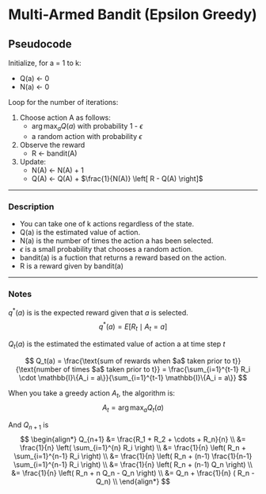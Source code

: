 # Multi-Armed Bandit (Epsilon Greedy)

## Pseudocode

Initialize, for a = 1 to k:
  - Q(a) &larr; 0
  - N(a) &larr; 0

Loop for the number of iterations:
  1. Choose action A as follows:
     - $\arg\max_a Q(a)$ with probability 1 - $\epsilon$
     - a random action with probability $\epsilon$
  2. Observe the reward
     - R &larr; bandit(A)
  3. Update:
     - N(A) &larr; N(A) + 1
     - Q(A) &larr; Q(A) + $\frac{1}{N(A)} \left[ R - Q(A) \right]$

---

### Description

- You can take one of k actions regardless of the state.
- Q(a) is the estimated value of action.
- N(a) is the number of times the action a has been selected.
- $\epsilon$ is a small probability that chooses a random action.
- bandit(a) is a fuction that returns a reward based on the action.
- R is a reward given by bandit(a)

---

### Notes
$q^*(a)$ is is the expected reward given that $a$ is selected. 
$$
q^*(a) = E[R_t \mid A_t = a]
$$

$Q_t(a)$ is the estimated the estimated value of action a at time step $t$

$$
Q_t(a) = \frac{\text{sum of rewards when $a$ taken prior to t}}{\text{number of times $a$ taken prior to t}} = \frac{\sum_{i=1}^{t-1} R_i \cdot \mathbb{I}\{A_i = a\}}{\sum_{i=1}^{t-1} \mathbb{I}\{A_i = a\}}
$$

When you take a greedy action $A_t$, the algorithm is:
$$
A_t = \arg\max_a Q_t(a)
$$

And $Q_{n+1}$ is
$$
\begin{align*}
Q_{n+1} &= \frac{R_1 + R_2 + \cdots + R_n}{n} \\
        &= \frac{1}{n} \left( \sum_{i=1}^{n} R_i \right) \\
        &= \frac{1}{n} \left( R_n + \sum_{i=1}^{n-1} R_i \right) \\
        &= \frac{1}{n} \left( R_n + (n-1) \frac{1}{n-1} \sum_{i=1}^{n-1} R_i \right) \\
        &= \frac{1}{n} \left( R_n + (n-1) Q_n \right) \\
        &= \frac{1}{n} \left( R_n + n Q_n - Q_n \right) \\
        &= Q_n + \frac{1}{n} ( R_n - Q_n) \\
\end{align*}
$$
